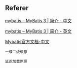 ## Referer

[mybatis – MyBatis 3 | 简介 - 中文](https://mybatis.org/mybatis-3/zh/index.html)

[mybatis – MyBatis 3 | 简介 - 英文](https://mybatis.org/mybatis-3/)

[Mybatis官方文档-中文](https://mybatis.net.cn/)

````
一级二级缓存

延迟加载原理



